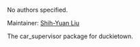 <div id='car_supervisor-autogenerated' markdown='1'>


<!-- do not edit this file, autogenerated -->

No authors specified.

Maintainer: [Shih-Yuan Liu](mailto:syliu@mit.edu)

The car_supervisor package for duckietown.



</div>

